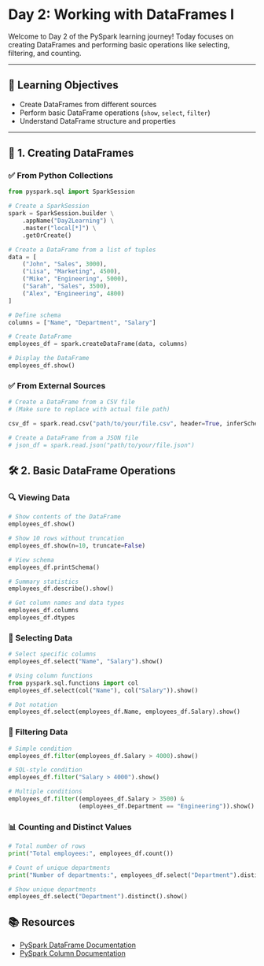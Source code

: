 # Day 2: Working with DataFrames I

Welcome to Day 2 of the PySpark learning journey! Today focuses on creating DataFrames and performing basic operations like selecting, filtering, and counting.

---

## 🎯 Learning Objectives

- Create DataFrames from different sources  
- Perform basic DataFrame operations (`show`, `select`, `filter`)  
- Understand DataFrame structure and properties  

---

## 📁 1. Creating DataFrames

### ✅ From Python Collections

```python
from pyspark.sql import SparkSession

# Create a SparkSession
spark = SparkSession.builder \
    .appName("Day2Learning") \
    .master("local[*]") \
    .getOrCreate()

# Create a DataFrame from a list of tuples
data = [
    ("John", "Sales", 3000),
    ("Lisa", "Marketing", 4500),
    ("Mike", "Engineering", 5000),
    ("Sarah", "Sales", 3500),
    ("Alex", "Engineering", 4800)
]

# Define schema
columns = ["Name", "Department", "Salary"]

# Create DataFrame
employees_df = spark.createDataFrame(data, columns)

# Display the DataFrame
employees_df.show()
```

### ✅ From External Sources

```python
# Create a DataFrame from a CSV file
# (Make sure to replace with actual file path)

csv_df = spark.read.csv("path/to/your/file.csv", header=True, inferSchema=True)

# Create a DataFrame from a JSON file
# json_df = spark.read.json("path/to/your/file.json")
```

## 🛠 2. Basic DataFrame Operations
### 🔍 Viewing Data

```python
# Show contents of the DataFrame
employees_df.show()

# Show 10 rows without truncation
employees_df.show(n=10, truncate=False)

# View schema
employees_df.printSchema()

# Summary statistics
employees_df.describe().show()

# Get column names and data types
employees_df.columns
employees_df.dtypes
```

### 🎯 Selecting Data

```python
# Select specific columns
employees_df.select("Name", "Salary").show()

# Using column functions
from pyspark.sql.functions import col
employees_df.select(col("Name"), col("Salary")).show()

# Dot notation
employees_df.select(employees_df.Name, employees_df.Salary).show()
```

### 🔎 Filtering Data

```python
# Simple condition
employees_df.filter(employees_df.Salary > 4000).show()

# SQL-style condition
employees_df.filter("Salary > 4000").show()

# Multiple conditions
employees_df.filter((employees_df.Salary > 3500) & 
                    (employees_df.Department == "Engineering")).show()

```

### 📊 Counting and Distinct Values

```python
# Total number of rows
print("Total employees:", employees_df.count())

# Count of unique departments
print("Number of departments:", employees_df.select("Department").distinct().count())

# Show unique departments
employees_df.select("Department").distinct().show()

```

## 📚 Resources
- [PySpark DataFrame Documentation](https://spark.apache.org/docs/latest/api/python/reference/pyspark.sql/dataframe.html)  
- [PySpark Column Documentation](https://spark.apache.org/docs/latest/api/python/reference/pyspark.sql/column.html)
